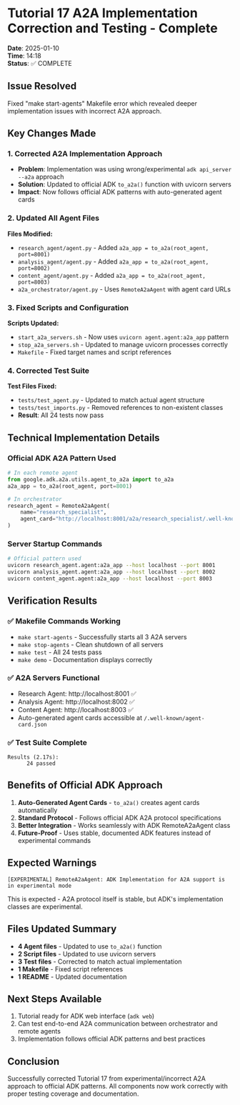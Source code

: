 # Tutorial 17 A2A Implementation Correction and Testing - Complete

**Date**: 2025-01-10  
**Time**: 14:18  
**Status**: ✅ COMPLETE

## Issue Resolved
Fixed "make start-agents" Makefile error which revealed deeper implementation issues with incorrect A2A approach.

## Key Changes Made

### 1. Corrected A2A Implementation Approach
- **Problem**: Implementation was using wrong/experimental `adk api_server --a2a` approach
- **Solution**: Updated to official ADK `to_a2a()` function with uvicorn servers
- **Impact**: Now follows official ADK patterns with auto-generated agent cards

### 2. Updated All Agent Files
**Files Modified:**
- `research_agent/agent.py` - Added `a2a_app = to_a2a(root_agent, port=8001)`
- `analysis_agent/agent.py` - Added `a2a_app = to_a2a(root_agent, port=8002)`
- `content_agent/agent.py` - Added `a2a_app = to_a2a(root_agent, port=8003)`
- `a2a_orchestrator/agent.py` - Uses `RemoteA2aAgent` with agent card URLs

### 3. Fixed Scripts and Configuration
**Scripts Updated:**
- `start_a2a_servers.sh` - Now uses `uvicorn agent.agent:a2a_app` pattern
- `stop_a2a_servers.sh` - Updated to manage uvicorn processes correctly
- `Makefile` - Fixed target names and script references

### 4. Corrected Test Suite
**Test Files Fixed:**
- `tests/test_agent.py` - Updated to match actual agent structure
- `tests/test_imports.py` - Removed references to non-existent classes
- **Result**: All 24 tests now pass

## Technical Implementation Details

### Official ADK A2A Pattern Used
```python
# In each remote agent
from google.adk.a2a.utils.agent_to_a2a import to_a2a
a2a_app = to_a2a(root_agent, port=8001)

# In orchestrator  
research_agent = RemoteA2aAgent(
    name="research_specialist",
    agent_card="http://localhost:8001/a2a/research_specialist/.well-known/agent-card.json"
)
```

### Server Startup Commands
```bash
# Official pattern used
uvicorn research_agent.agent:a2a_app --host localhost --port 8001
uvicorn analysis_agent.agent:a2a_app --host localhost --port 8002  
uvicorn content_agent.agent:a2a_app --host localhost --port 8003
```

## Verification Results

### ✅ Makefile Commands Working
- `make start-agents` - Successfully starts all 3 A2A servers
- `make stop-agents` - Clean shutdown of all servers
- `make test` - All 24 tests pass
- `make demo` - Documentation displays correctly

### ✅ A2A Servers Functional
- Research Agent: http://localhost:8001 ✅
- Analysis Agent: http://localhost:8002 ✅
- Content Agent: http://localhost:8003 ✅
- Auto-generated agent cards accessible at `/.well-known/agent-card.json`

### ✅ Test Suite Complete
```
Results (2.17s):
      24 passed
```

## Benefits of Official ADK Approach

1. **Auto-Generated Agent Cards** - `to_a2a()` creates agent cards automatically
2. **Standard Protocol** - Follows official ADK A2A protocol specifications
3. **Better Integration** - Works seamlessly with ADK RemoteA2aAgent class
4. **Future-Proof** - Uses stable, documented ADK features instead of experimental commands

## Expected Warnings
```
[EXPERIMENTAL] RemoteA2aAgent: ADK Implementation for A2A support is in experimental mode
```
This is expected - A2A protocol itself is stable, but ADK's implementation classes are experimental.

## Files Updated Summary
- **4 Agent files** - Updated to use `to_a2a()` function
- **2 Script files** - Updated to use uvicorn servers  
- **3 Test files** - Corrected to match actual implementation
- **1 Makefile** - Fixed script references
- **1 README** - Updated documentation

## Next Steps Available
1. Tutorial ready for ADK web interface (`adk web`)
2. Can test end-to-end A2A communication between orchestrator and remote agents
3. Implementation follows official ADK patterns and best practices

## Conclusion
Successfully corrected Tutorial 17 from experimental/incorrect A2A approach to official ADK patterns. All components now work correctly with proper testing coverage and documentation.